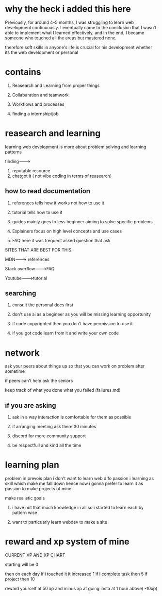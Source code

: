 # why the heck i added this here

Previously, for around 4–5 months, I was struggling to learn web development continuously.
I eventually came to the conclusion that I wasn’t able to implement what I learned effectively, and in the end, I became someone who touched all the areas but mastered none.

therefore soft skills in anyone's life is crucial for his development whether its the web development or personal 

# contains 

1) Reasearch and Learning from proper things 

2) Collabaration and teamwork

3) Workflows and processes 

4) finding a internship/job

# reasearch and learning

learning web development is more about problem solving and learning patterns

finding---> 
1) reputable resource
2) chatgpt it ( not vibe coding in terms of reasearch)

## how to read documentation 

1) references tells how it works not how to use it

2) tutorial tells how to use it

3) guides mainly goes to less beginner aiming to solve specific problems

4) Explainers focus on high level concepts and use cases

5) FAQ here it was frequent asked question that ask 

SITES THAT ARE BEST FOR THIS 

MDN---> references 

Stack overflow--->FAQ

Youtube--->tutorial 

## searching 

1) consult the personal docs first 

2) don't use ai as a begineer as you will be missing learning opportunity 

3) if code copyrighted then you don't have permission to use it

4) if you got code learn from it and write your own code

# network 

ask your peers about things up so that you can work on problem after sometime

if peers can't help ask the seniors

keep track of what you done what you failed (failures.md)



## if you are asking 

1) ask in a way interaction is comfortable for them as possible 

2) if arranging meeting ask there 30 minutes 

3) discord for more community support 

4) be respectfull and kind all the time 

# learning plan 

problem in prevois plan i don't want to learn web d fo passion i learning as skill which make me fall down hence now i gonna prefer to learn it as passion to make projects of mine 

make realistic goals

1) i have not that much knowledge in all so i started to learn each by pattern wise 

2) want to particuarly learn webdev to make a site

# reward and xp system of mine 

CURRENT XP AND XP CHART 

starting will be 0 

then on each day if i touched it it increased 1 
if i complete task then 5 
if project then 10 

reward yourself at 50 xp and minus xp at going insta at 1 hour above( -10xp)


